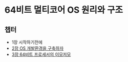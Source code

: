 # 64비트 멀티코어 OS 원리와 구조

## 챕터
 - 1장 시작하기전에
 - [2장 OS 개발환경을 구축하자](https://github.com/HIPERCUBE/64bit-Multicore-OS/blob/master/book/Ch2개발환경구축.md)
 - [3장 64비트 프로세서의 이모저모](https://github.com/HIPERCUBE/64bit-Multicore-OS/blob/master/book/Ch3_64비트%20프로세서의%20이모저모.md)

